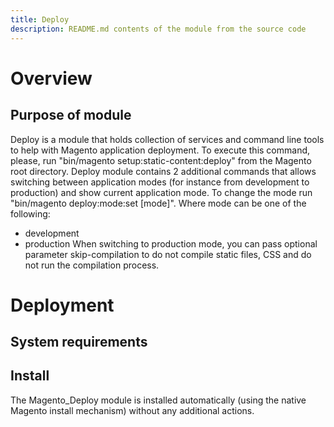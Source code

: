 ```yaml
---
title: Deploy
description: README.md contents of the module from the source code
---
```


# Overview
## Purpose of module

Deploy is a module that holds collection of services and command line tools to help with Magento application deployment. 
To execute this command, please, run "bin/magento setup:static-content:deploy" from the Magento root directory.
Deploy module contains 2 additional commands that allows switching between application modes (for instance from 
development to
production) and show current application mode. To change the mode run "bin/magento deploy:mode:set [mode]".
Where mode can be one of the following:
 - development
 - production
When switching to production mode, you can pass optional parameter skip-compilation to do not compile static files, CSS 
and do not run the compilation process.

# Deployment
## System requirements

## Install
The Magento_Deploy module is installed automatically (using the native Magento install mechanism) without any additional actions.
